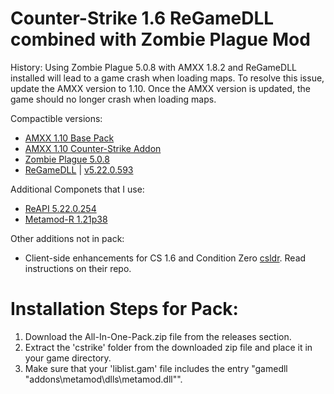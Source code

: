 # Counter-Strike 1.6 ReGameDLL combined with Zombie Plague Mod

History: Using Zombie Plague 5.0.8 with AMXX 1.8.2 and ReGameDLL installed will lead to a game crash when loading maps.
To resolve this issue, update the AMXX version to 1.10. Once the AMXX version is updated, the game should no longer crash when loading maps.

Compactible versions:
- [AMXX 1.10 Base Pack](https://www.amxmodx.org/amxxdrop/1.10/amxmodx-1.10.0-git5217-base-windows.zip)
- [AMXX 1.10 Counter-Strike Addon](https://www.amxmodx.org/amxxdrop/1.10/amxmodx-1.10.0-git5217-cstrike-windows.zip)
- [Zombie Plague 5.0.8](https://forums.alliedmods.net/showthread.php?t=72505?t=72505)
- [ReGameDLL](https://github.com/s1lentq/ReGameDLL_CS) | [v5.22.0.593](https://github.com/s1lentq/ReGameDLL_CS/releases/download/5.22.0.593/regamedll-bin-5.22.0.593.zip)

Additional Componets that I use: 
- [ReAPI 5.22.0.254](https://github.com/s1lentq/reapi/releases/download/5.22.0.254/reapi-bin-5.22.0.254.zip)
- [Metamod-R 1.21p38](https://github.com/theAsmodai/metamod-r/releases/download/1.3.0.138/metamod-bin-1.3.0.138.zip)

Other additions not in pack:
- Client-side enhancements for CS 1.6 and Condition Zero [csldr](https://github.com/mikkokko/csldr). Read instructions on their repo.

# Installation Steps for Pack:
1. Download the All-In-One-Pack.zip file from the releases section.
2. Extract the 'cstrike' folder from the downloaded zip file and place it in your game directory.
3. Make sure that your 'liblist.gam' file includes the entry "gamedll "addons\metamod\dlls\metamod.dll"".
    
